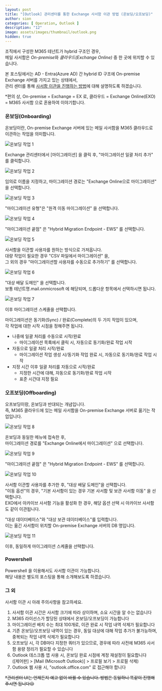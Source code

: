 ```yaml
---
layout: post
title: "[Outlook] 관리센터를 통한 Exchange 사서함 이관 방법 (온보딩/오프보딩)"
author: sion
categories: [ Operation, Outlook ]
description: "12"
image: assets/images/thumbnail/outlook.png
hidden: true
---
```


조직에서 구성한 M365 테넌트가 hybrid 구조인 경우,  
메일 사서함은 *On-premise*와 *클라우드(Exchange Online)* 중 한 곳에 위치할 수 있습니다.

본 포스팅에서는 AD - Entra(Azure AD) 간 hybrid ID 구조에 On-premise Exchange 서버를 가지고 있는 상태에서,  
관리 센터를 통해 [사서함 이관을 진행하는 방법]에 대해 설명하도록 하겠습니다.  

*편의 상, On-premise = Exchange = EX 로, 클라우드 = Exchange Online(EXO) = M365 사서함 으로 혼용하여 이야기합니다.  


### 온보딩(Onboarding)

온보딩이란, On-premise Exchange 서버에 있는 메일 사서함을 M365 클라우드로 이관하는 작업을 의미합니다.  

<img src="{{site.baseurl}}/assets/images/12/1.PNG" title="온보딩 작업 1">

Exchange 관리센터에서 [마이그레이션] 을 클릭 후, "마이그레이션 일괄 처리 추가" 를 클릭합니다.

<img src="{{site.baseurl}}/assets/images/12/1.PNG" title="온보딩 작업 2">

임의로 이름을 지정하고, 마이그레이션 경로는 "Exchange Online으로 마이그레이션" 을 선택합니다.  

<img src="{{site.baseurl}}/assets/images/12/3.PNG" title="온보딩 작업 3">

"마이그레이션 유형"은 "원격 이동 마이그레이션" 을 선택합니다.  

<img src="{{site.baseurl}}/assets/images/12/4.PNG" title="온보딩 작업 4">

"마이그레이션 끝점" 은 "Hybrid Migration Endpoint - EWS" 를 선택합니다.  

<img src="{{site.baseurl}}/assets/images/12/5.PNG" title="온보딩 작업 5">

사서함을 이관할 사용자를 원하는 방식으로 가져옵니다.  
대량 작업이 필요한 경우 "CSV 파일에서 마이그레이션" 을,  
그 외의 경우 "마이그레이션할 사용자를 수동으로 추가하기" 를 선택합니다.  

<img src="{{site.baseurl}}/assets/images/12/6.PNG" title="온보딩 작업 6">

"대상 배달 도메인" 을 선택합니다.  
보통 테넌트명.mail.onmicrosoft 에 해당되며, 드롭다운 항목에서 선택하시면 됩니다.  

<img src="{{site.baseurl}}/assets/images/12/7.PNG" title="온보딩 작업 7">

이후 마이그레이션 스케줄을 선택합니다.  

마이그레이션은 동기화(Sync) / 완료(Complete)의 두 가지 작업이 있으며,  
각 작업에 대한 시작 시점을 정해주면 됩니다.  

- 나중에 일괄 처리를 수동으로 시작/완료
    -  마이그레이션 목록에서 클릭 시, 자동으로 동기화/완료 작업 시작
- 자동으로 일괄 처리 시작/완료
    - 마이그레이션 작업 생성 시/동기화 작업 완료 시, 자동으로 동기화/완료 작업 시작
- 지정 시간 이후 일괄 처리를 자동으로 시작/완료
    - 지정한 시간에 대해, 자동으로 동기화/완료 작업 시작
    - 표준 시간대 지정 필요

### 오프보딩(Offboarding)

오프보딩이랑, 온보딩과 반대되는 개념입니다.  
즉, M365 클라우드에 있는 메일 사서함을 On-premise Exchange 서버로 옮기는 작업입니다.  

<img src="{{site.baseurl}}/assets/images/12/8.PNG" title="온보딩 작업 8">

온보딩과 동일한 메뉴에 접속한 후,  
마이그레이션 경로를 "Exchange Online에서 마이그레이션" 으로 선택합니다.

<img src="{{site.baseurl}}/assets/images/12/4.PNG" title="온보딩 작업 9">

"마이그레이션 끝점" 은 "Hybrid Migration Endpoint - EWS" 를 선택합니다.  

<img src="{{site.baseurl}}/assets/images/12/10.PNG" title="온보딩 작업 10">

사서함 이관할 사용자를 추가한 후, "대상 배달 도메인"을 선택합니다.  
"이동 옵션"의 경우, "기본 사서함이 있는 경우 기본 사서함 및 보관 사서함 이동" 을 선택합니다.  
EXO에서 아카이브 사서함 기능을 활성화 한 경우, 해당 옵션 선택 시 아카이브 사서함도 같이 이관됩니다.  

"대상 데이터베이스"와 "대상 보관 데이터베이스"를 입력합니다.  
이는 옮긴 사서함이 위치할 On-premise Exchange 서버의 DB 명입니다.  

<img src="{{site.baseurl}}/assets/images/12/7.PNG" title="온보딩 작업 11">

이후, 동일하게 마이그레이션 스케줄을 선택합니다.


### Powershell

Powershell 을 이용해서도 사서함 이관이 가능합니다.  
해당 내용은 별도의 포스팅을 통해 소개해보도록 하겠습니다.  


### 그 외

사서함 이관 시 아래 주의사항을 참고하세요.

1. 사서함 이관 시간은 사서함 크기에 따라 상이하며, 소요 시간을 알 수는 없습니다
2. M365 라이선스가 할당된 상태에서 온보딩/오프보딩이 가능합니다
3. 마이그레이션 배치 수는 최대 100개로, 이관 완료 시 작업 내역 삭제가 필요합니다
4. 기존 온보딩/오프보딩 내역이 있는 경우, 동일 대상에 대해 작업 추가가 불가능하며, 중복되는 작업 내역 삭제가 필요합니다
5. 오프보딩 시, 각 DB마다 지정한 쿼터가 있으므로, 경우에 따라 사전에 M365 사서함 용량 정리가 필요할 수 있습니다
6. Outlook 데스크톱 앱 사용 시, 온보딩 완료 시점에 계정 재설정이 필요합니다  
([제어판] > [Mail (Microsoft Outlook)] > 프로필 보기 > 프로필 삭제)
7. Outlook 웹 사용 시, "outlook.office.com" 로 접근해야 합니다

~~*관리센터 UI는 언제든지 예고 없이 바뀔 수 있습니다. 방법은 동일하니 똑같이 진행해주시면 됩니다😐~~


[사서함 이관을 진행하는 방법]: ("https://learn.microsoft.com/en-us/exchange/hybrid-deployment/move-mailboxes")